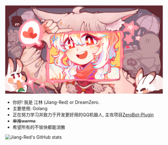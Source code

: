 ![warma图镇楼](warma.jpg)
- 你好! 我是 江林 (Jiang-Red) or DreamZero.
- 主要使用: Golang
- 正在努力学习并致力于开发更好用的QQ机器人, 主攻项目[ZeroBot-Plugin](https://github.com/FloatTech/ZeroBot-Plugin)
- ~~单推warma~~
- 希望所有的不愉快都能消散

![Jiang-Red's GitHub stats](https://github-readme-stats.vercel.app/api?username=Jiang-Red&show_icons=true)
